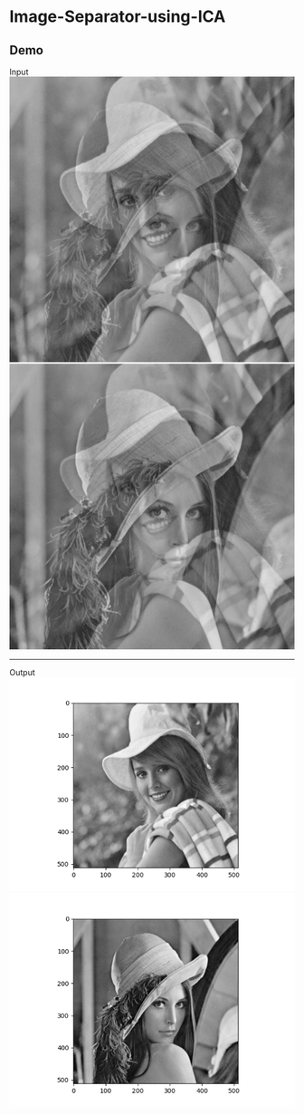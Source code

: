 # Image-Separator-using-ICA
## Demo
Input<br/>
![](./data/image1.png)
![](./data/image2.png)

--------------------
Output<br />
![](./output/Figure_1.png)
![](./output/Figure_2.png)
